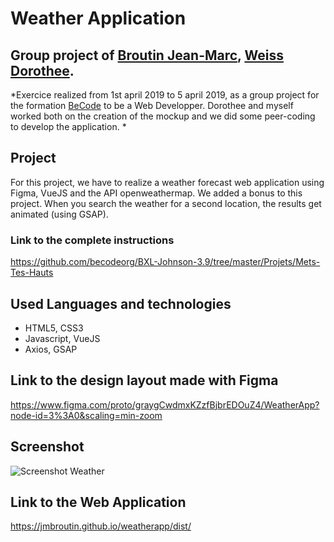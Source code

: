 # Weather Application

## Group project of [Broutin Jean-Marc](https://github.com/jmbroutin), [Weiss Dorothee](https://github.com/doropro).

*Exercice realized from 1st april 2019 to 5 april 2019, as a group project for the formation [BeCode](https://www.becode.org/) to be a Web Developper. Dorothee and myself worked both on the creation of the mockup and we did some peer-coding to develop the application. *

## Project

For this project, we have to realize a weather forecast web application using Figma, VueJS and the API openweathermap.
We added a bonus to this project. When you search the weather for a second location, the results get animated (using GSAP).

### Link to the complete instructions
https://github.com/becodeorg/BXL-Johnson-3.9/tree/master/Projets/Mets-Tes-Hauts

## Used Languages and technologies

* HTML5, CSS3
* Javascript, VueJS
* Axios, GSAP

## Link to the design layout made with Figma
https://www.figma.com/proto/graygCwdmxKZzfBjbrEDOuZ4/WeatherApp?node-id=3%3A0&scaling=min-zoom

## Screenshot
![Screenshot Weather](public/WeatherAppScreenshot.png)

## Link to the Web Application
https://jmbroutin.github.io/weatherapp/dist/




